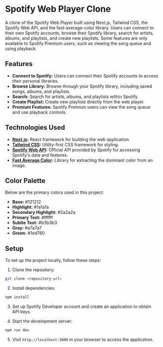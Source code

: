# Spotify Web Player Clone

A clone of the Spotify Web Player built using Next.js, Tailwind CSS, the Spotify Web API, and the fast-average-color library. Users can connect to their own Spotify accounts, browse their Spotify library, search for artists, albums, and playlists, and create new playlists. Some features are only available to Spotify Premium users, such as viewing the song queue and using playback.

## Features

- **Connect to Spotify:** Users can connect their Spotify accounts to access their personal libraries.
- **Browse Library:** Browse through your Spotify library, including saved songs, albums, and playlists.
- **Search:** Search for artists, albums, and playlists within Spotify.
- **Create Playlist:** Create new playlists directly from the web player.
- **Premium Features:** Spotify Premium users can view the song queue and use playback controls.

## Technologies Used

- **[Next.js](https://nextjs.org/):** React framework for building the web application.
- **[Tailwind CSS](https://tailwindcss.com/):** Utility-first CSS framework for styling.
- **[Spotify Web API](https://developer.spotify.com/documentation/web-api/):** Official API provided by Spotify for accessing Spotify's data and features.
- **[Fast Average Color](https://github.com/fast-average-color/fast-average-color):** Library for extracting the dominant color from an image.


## Color Palette

Below are the primary colors used in this project:

- **Base:** #121212
- **Highlight:** #1a1a1a
- **Secondary Highlight:** #2a2a2a
- **Primary Text:** #ffffff
- **Sublte Text:** #b3b3b3
- **Gray:** #a7a7a7
- **Green:** #1ed760


## Setup

To set up the project locally, follow these steps:

1. Clone the repository:
```bash
git clone <repository-url>
```
2. Install dependencies:
```bash
npm install
```
3. Set up Spotify Developer account and create an application to obtain API keys.

4. Start the development server:
```bash
npm run dev
```
5. Visit `http://localhost:3000` in your browser to access the application.

